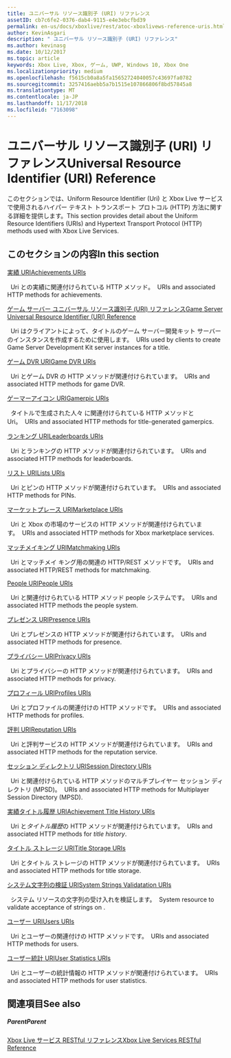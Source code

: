 ```yaml
---
title: ユニバーサル リソース識別子 (URI) リファレンス
assetID: cb7c6fe2-0376-dab4-9115-e4e3ebcfbd39
permalink: en-us/docs/xboxlive/rest/atoc-xboxlivews-reference-uris.html
author: KevinAsgari
description: " ユニバーサル リソース識別子 (URI) リファレンス"
ms.author: kevinasg
ms.date: 10/12/2017
ms.topic: article
keywords: Xbox Live, Xbox, ゲーム, UWP, Windows 10, Xbox One
ms.localizationpriority: medium
ms.openlocfilehash: f5615cb0a8a5fa15652724040057c43697fa0782
ms.sourcegitcommit: 3257416aebb5a7b1515e107866806f8bd57845a8
ms.translationtype: MT
ms.contentlocale: ja-JP
ms.lasthandoff: 11/17/2018
ms.locfileid: "7163098"
---
```

# <a name="universal-resource-identifier-uri-reference"></a><span data-ttu-id="6e038-104">ユニバーサル リソース識別子 (URI) リファレンス</span><span class="sxs-lookup"><span data-stu-id="6e038-104">Universal Resource Identifier (URI) Reference</span></span>

<span data-ttu-id="6e038-105">このセクションでは、Uniform Resource Identifier (Uri) と Xbox Live サービスで使用されるハイパー テキスト トランスポート プロトコル (HTTP) 方法に関する詳細を提供します。</span><span class="sxs-lookup"><span data-stu-id="6e038-105">This section provides detail about the Uniform Resource Identifiers (URIs) and Hypertext Transport Protocol (HTTP) methods used with Xbox Live Services.</span></span>

<a id="ID4EAB"></a>


## <a name="in-this-section"></a><span data-ttu-id="6e038-106">このセクションの内容</span><span class="sxs-lookup"><span data-stu-id="6e038-106">In this section</span></span>

[<span data-ttu-id="6e038-107">実績 URI</span><span class="sxs-lookup"><span data-stu-id="6e038-107">Achievements URIs</span></span>](achievements/atoc-reference-achievementsv2.md)

<span data-ttu-id="6e038-108">&nbsp;&nbsp;Uri との実績に関連付けられている HTTP メソッド。</span><span class="sxs-lookup"><span data-stu-id="6e038-108">&nbsp;&nbsp;URIs and associated HTTP methods for achievements.</span></span>

[<span data-ttu-id="6e038-109">ゲーム サーバー ユニバーサル リソース識別子 (URI) リファレンス</span><span class="sxs-lookup"><span data-stu-id="6e038-109">Game Server Universal Resource Identifier (URI) Reference</span></span>](gsdk/atoc-gsdk-uri-reference.md)

<span data-ttu-id="6e038-110">&nbsp;&nbsp;Uri はクライアントによって、タイトルのゲーム サーバー開発キット サーバーのインスタンスを作成するために使用します。</span><span class="sxs-lookup"><span data-stu-id="6e038-110">&nbsp;&nbsp;URIs used by clients to create Game Server Development Kit server instances for a title.</span></span>

[<span data-ttu-id="6e038-111">ゲーム DVR URI</span><span class="sxs-lookup"><span data-stu-id="6e038-111">Game DVR URIs</span></span>](dvr/atoc-reference-dvr.md)

<span data-ttu-id="6e038-112">&nbsp;&nbsp;Uri とゲーム DVR の HTTP メソッドが関連付けられています。</span><span class="sxs-lookup"><span data-stu-id="6e038-112">&nbsp;&nbsp;URIs and associated HTTP methods for game DVR.</span></span>

[<span data-ttu-id="6e038-113">ゲーマーアイコン URI</span><span class="sxs-lookup"><span data-stu-id="6e038-113">Gamerpic URIs</span></span>](gamerpic/atoc-reference-gamerpic.md)

<span data-ttu-id="6e038-114">&nbsp;&nbsp;タイトルで生成された人々 に関連付けられている HTTP メソッドと Uri。</span><span class="sxs-lookup"><span data-stu-id="6e038-114">&nbsp;&nbsp;URIs and associated HTTP methods for title-generated gamerpics.</span></span>

[<span data-ttu-id="6e038-115">ランキング URI</span><span class="sxs-lookup"><span data-stu-id="6e038-115">Leaderboards URIs</span></span>](leaderboard/atoc-reference-leaderboard.md)

<span data-ttu-id="6e038-116">&nbsp;&nbsp;Uri とランキングの HTTP メソッドが関連付けられています。</span><span class="sxs-lookup"><span data-stu-id="6e038-116">&nbsp;&nbsp;URIs and associated HTTP methods for leaderboards.</span></span>

[<span data-ttu-id="6e038-117">リスト URI</span><span class="sxs-lookup"><span data-stu-id="6e038-117">Lists URIs</span></span>](lists/atoc-reference-lists.md)

<span data-ttu-id="6e038-118">&nbsp;&nbsp;Uri とピンの HTTP メソッドが関連付けられています。</span><span class="sxs-lookup"><span data-stu-id="6e038-118">&nbsp;&nbsp;URIs and associated HTTP methods for PINs.</span></span>

[<span data-ttu-id="6e038-119">マーケットプレース URI</span><span class="sxs-lookup"><span data-stu-id="6e038-119">Marketplace URIs</span></span>](marketplace/atoc-reference-marketplace.md)

<span data-ttu-id="6e038-120">&nbsp;&nbsp;Uri と Xbox の市場のサービスの HTTP メソッドが関連付けられています。</span><span class="sxs-lookup"><span data-stu-id="6e038-120">&nbsp;&nbsp;URIs and associated HTTP methods for Xbox marketplace services.</span></span>

[<span data-ttu-id="6e038-121">マッチメイキング URI</span><span class="sxs-lookup"><span data-stu-id="6e038-121">Matchmaking URIs</span></span>](matchtickets/atoc-reference-matchtickets.md)

<span data-ttu-id="6e038-122">&nbsp;&nbsp;Uri とマッチメイ キング用の関連の HTTP/REST メソッドです。</span><span class="sxs-lookup"><span data-stu-id="6e038-122">&nbsp;&nbsp;URIs and associated HTTP/REST methods for matchmaking.</span></span>

[<span data-ttu-id="6e038-123">People URI</span><span class="sxs-lookup"><span data-stu-id="6e038-123">People URIs</span></span>](people/atoc-reference-people.md)

<span data-ttu-id="6e038-124">&nbsp;&nbsp;Uri と関連付けられている HTTP メソッド people システムです。</span><span class="sxs-lookup"><span data-stu-id="6e038-124">&nbsp;&nbsp;URIs and associated HTTP methods the people system.</span></span>

[<span data-ttu-id="6e038-125">プレゼンス URI</span><span class="sxs-lookup"><span data-stu-id="6e038-125">Presence URIs</span></span>](presence/atoc-reference-presence.md)

<span data-ttu-id="6e038-126">&nbsp;&nbsp;Uri とプレゼンスの HTTP メソッドが関連付けられています。</span><span class="sxs-lookup"><span data-stu-id="6e038-126">&nbsp;&nbsp;URIs and associated HTTP methods for presence.</span></span>

[<span data-ttu-id="6e038-127">プライバシー URI</span><span class="sxs-lookup"><span data-stu-id="6e038-127">Privacy URIs</span></span>](privacy/atoc-reference-privacyv2.md)

<span data-ttu-id="6e038-128">&nbsp;&nbsp;Uri とプライバシーの HTTP メソッドが関連付けられています。</span><span class="sxs-lookup"><span data-stu-id="6e038-128">&nbsp;&nbsp;URIs and associated HTTP methods for privacy.</span></span>

[<span data-ttu-id="6e038-129">プロフィール URI</span><span class="sxs-lookup"><span data-stu-id="6e038-129">Profiles URIs</span></span>](profileV2/atoc-reference-profiles.md)

<span data-ttu-id="6e038-130">&nbsp;&nbsp;Uri とプロファイルの関連付けの HTTP メソッドです。</span><span class="sxs-lookup"><span data-stu-id="6e038-130">&nbsp;&nbsp;URIs and associated HTTP methods for profiles.</span></span>

[<span data-ttu-id="6e038-131">評判 URI</span><span class="sxs-lookup"><span data-stu-id="6e038-131">Reputation URIs</span></span>](reputation/atoc-reference-reputation.md)

<span data-ttu-id="6e038-132">&nbsp;&nbsp;Uri と評判サービスの HTTP メソッドが関連付けられています。</span><span class="sxs-lookup"><span data-stu-id="6e038-132">&nbsp;&nbsp;URIs and associated HTTP methods for the reputation service.</span></span>

[<span data-ttu-id="6e038-133">セッション ディレクトリ URI</span><span class="sxs-lookup"><span data-stu-id="6e038-133">Session Directory URIs</span></span>](sessiondirectory/atoc-reference-sessiondirectory.md)

<span data-ttu-id="6e038-134">&nbsp;&nbsp;Uri と関連付けられている HTTP メソッドのマルチプレイヤー セッション ディレクトリ (MPSD)。</span><span class="sxs-lookup"><span data-stu-id="6e038-134">&nbsp;&nbsp;URIs and associated HTTP methods for Multiplayer Session Directory (MPSD).</span></span>

[<span data-ttu-id="6e038-135">実績タイトル履歴 URI</span><span class="sxs-lookup"><span data-stu-id="6e038-135">Achievement Title History URIs</span></span>](titlehistory/atoc-reference-titlehistoryv2.md)

<span data-ttu-id="6e038-136">&nbsp;&nbsp;Uri と*タイトル履歴*の HTTP メソッドが関連付けられています。</span><span class="sxs-lookup"><span data-stu-id="6e038-136">&nbsp;&nbsp;URIs and associated HTTP methods for *title history*.</span></span>

[<span data-ttu-id="6e038-137">タイトル ストレージ URI</span><span class="sxs-lookup"><span data-stu-id="6e038-137">Title Storage URIs</span></span>](storage/atoc-reference-storagev2.md)

<span data-ttu-id="6e038-138">&nbsp;&nbsp;Uri とタイトル ストレージの HTTP メソッドが関連付けられています。</span><span class="sxs-lookup"><span data-stu-id="6e038-138">&nbsp;&nbsp;URIs and associated HTTP methods for title storage.</span></span>

[<span data-ttu-id="6e038-139">システム文字列の検証 URI</span><span class="sxs-lookup"><span data-stu-id="6e038-139">System Strings Validatation URIs</span></span>](stringserver/atoc-reference-systemstringsvalidate.md)

<span data-ttu-id="6e038-140">&nbsp;&nbsp;システム リソースの文字列の受け入れを検証します。</span><span class="sxs-lookup"><span data-stu-id="6e038-140">&nbsp;&nbsp;System resource to validate acceptance of strings on .</span></span>

[<span data-ttu-id="6e038-141">ユーザー URI</span><span class="sxs-lookup"><span data-stu-id="6e038-141">Users URIs</span></span>](users/atoc-reference-users.md)

<span data-ttu-id="6e038-142">&nbsp;&nbsp;Uri とユーザーの関連付けの HTTP メソッドです。</span><span class="sxs-lookup"><span data-stu-id="6e038-142">&nbsp;&nbsp;URIs and associated HTTP methods for users.</span></span>

[<span data-ttu-id="6e038-143">ユーザー統計 URI</span><span class="sxs-lookup"><span data-stu-id="6e038-143">User Statistics URIs</span></span>](userstats/atoc-reference-userstats.md)

<span data-ttu-id="6e038-144">&nbsp;&nbsp;Uri とユーザーの統計情報の HTTP メソッドが関連付けられています。</span><span class="sxs-lookup"><span data-stu-id="6e038-144">&nbsp;&nbsp;URIs and associated HTTP methods for user statistics.</span></span>

<a id="ID4E5C"></a>


## <a name="see-also"></a><span data-ttu-id="6e038-145">関連項目</span><span class="sxs-lookup"><span data-stu-id="6e038-145">See also</span></span>

<a id="ID4EAD"></a>


##### <a name="parent"></a><span data-ttu-id="6e038-146">Parent</span><span class="sxs-lookup"><span data-stu-id="6e038-146">Parent</span></span>

[<span data-ttu-id="6e038-147">Xbox Live サービス RESTful リファレンス</span><span class="sxs-lookup"><span data-stu-id="6e038-147">Xbox Live Services RESTful Reference</span></span>](../atoc-xboxlivews-reference.md)
